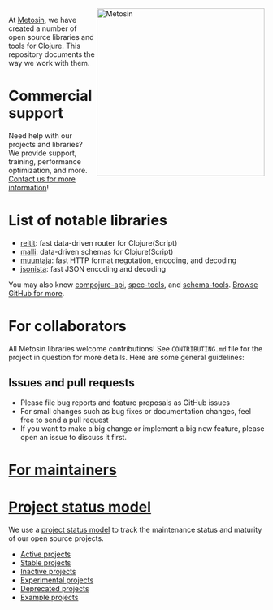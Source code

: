 <img width="330" src="https://avatars.githubusercontent.com/u/1569418?s=400&u=c24a05df6aa918905cdde2480fbe4a5062a780ac&v=4" alt="Metosin" align="right" />

At [Metosin](https://www.metosin.fi/),
we have created a number of open source libraries and tools for Clojure.
This repository documents the way we work with them.

# Commercial support

Need help with our projects and libraries?
We provide support, training, performance optimization, and more. [Contact us for more information](https://www.metosin.fi/en/contact/)!

# List of notable libraries

- [reitit](https://github.com/metosin/reitit): fast data-driven router for Clojure(Script)
- [malli](https://github.com/metosin/malli): data-driven schemas for Clojure(Script)
- [muuntaja](https://github.com/metosin/muuntaja): fast HTTP format negotation, encoding, and decoding
- [jsonista](https://github.com/metosin/jsonista): fast JSON encoding and decoding

You may also know [compojure-api](https://github.com/metosin/compojure-api), [spec-tools](https://github.com/metosin/spec-tools), and [schema-tools](https://github.com/metosin/schema-tools). [Browse GitHub for more](https://github.com/metosin?q=&type=public&language=&sort=).

# For collaborators

All Metosin libraries welcome contributions!
See `CONTRIBUTING.md` file for the project in question for more details.
Here are some general guidelines:

## Issues and pull requests

* Please file bug reports and feature proposals as GitHub issues
* For small changes such as bug fixes or documentation changes, feel free to send a pull request
* If you want to make a big change or implement a big new feature, please open an issue to discuss it first.

# [For maintainers](./maintainers.md)

# [Project status model](./project-status.md)

We use a [project status model](./project-status.md) to track the maintenance status and maturity of our open source projects.

* [Active projects](https://github.com/topics/metosin-active)
* [Stable projects](https://github.com/topics/metosin-stable)
* [Inactive projects](https://github.com/topics/metosin-inactive)
* [Experimental projects](https://github.com/topics/metosin-experimental)
* [Deprecated projects](https://github.com/topics/metosin-deprecated)
* [Example projects](https://github.com/topics/metosin-example)
